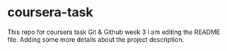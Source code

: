 # coursera-task
This repo for coursera task Git &amp; Github week 3
I am editing the README file. Adding some more details about the project description.
